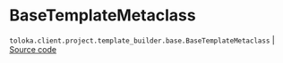 # BaseTemplateMetaclass
`toloka.client.project.template_builder.base.BaseTemplateMetaclass` | [Source code](https://github.com/Toloka/toloka-kit/blob/v0.1.24/src/client/project/template_builder/base.py#L111)

